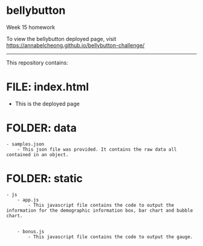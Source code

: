 # bellybutton
Week 15 homework

To view the bellybutton deployed page, visit https://annabelcheong.github.io/bellybutton-challenge/

******************************
This repository contains: 

# FILE: index.html
- This is the deployed page 

# FOLDER: data
	- samples.json
		- This json file was provided. It contains the raw data all contained in an object.

# FOLDER: static
	- js
		- app.js
			- This javascript file contains the code to output the information for the demographic information box, bar chart and bubble chart.


		- bonus.js
			- This javascript file contains the code to output the gauge.